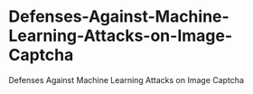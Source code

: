# Defenses-Against-Machine-Learning-Attacks-on-Image-Captcha
Defenses Against Machine Learning Attacks on Image Captcha
